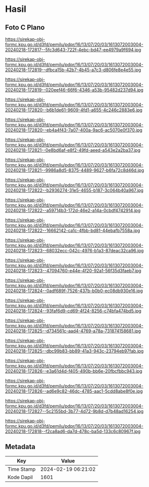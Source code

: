 # Hasil

## Foto C Plano

https://sirekap-obj-formc.kpu.go.id/d3fd/pemilu/pdpr/16/13/07/20/03/1613072003004-20240218-172817--5fc3d643-722f-4ebc-bd47-ee4979a9f694.jpg

https://sirekap-obj-formc.kpu.go.id/d3fd/pemilu/pdpr/16/13/07/20/03/1613072003004-20240218-172819--dfbca15b-42b7-4b45-a7c3-d806fe8e4e55.jpg

https://sirekap-obj-formc.kpu.go.id/d3fd/pemilu/pdpr/16/13/07/20/03/1613072003004-20240218-172819--020eef46-66f6-4346-a53b-95482d237d94.jpg

https://sirekap-obj-formc.kpu.go.id/d3fd/pemilu/pdpr/16/13/07/20/03/1613072003004-20240218-172820--b6b1de61-9609-4fd1-a655-4c246c2883e6.jpg

https://sirekap-obj-formc.kpu.go.id/d3fd/pemilu/pdpr/16/13/07/20/03/1613072003004-20240218-172820--eb4a4f43-7a07-400a-9ac6-ac5070e0f370.jpg

https://sirekap-obj-formc.kpu.go.id/d3fd/pemilu/pdpr/16/13/07/20/03/1613072003004-20240218-172821--0e8bd6af-e8f2-49fd-aeed-a543e2a2ba37.jpg

https://sirekap-obj-formc.kpu.go.id/d3fd/pemilu/pdpr/16/13/07/20/03/1613072003004-20240218-172821--9986a8d5-8375-4489-9627-b6fa72c8d46d.jpg

https://sirekap-obj-formc.kpu.go.id/d3fd/pemilu/pdpr/16/13/07/20/03/1613072003004-20240218-172822--b2936274-31e5-4655-b187-3c064b40a967.jpg

https://sirekap-obj-formc.kpu.go.id/d3fd/pemilu/pdpr/16/13/07/20/03/1613072003004-20240218-172822--a59714b3-172d-46e2-a14a-0cbdf4742914.jpg

https://sirekap-obj-formc.kpu.go.id/d3fd/pemilu/pdpr/16/13/07/20/03/1613072003004-20240218-172822--16662142-ca1c-4fbb-bd81-44ebafb7558a.jpg

https://sirekap-obj-formc.kpu.go.id/d3fd/pemilu/pdpr/16/13/07/20/03/1613072003004-20240218-172823--68032ecc-042c-4976-b1a3-87deac32ca96.jpg

https://sirekap-obj-formc.kpu.go.id/d3fd/pemilu/pdpr/16/13/07/20/03/1613072003004-20240218-172823--47094760-e44e-4f20-92a1-56f35d3faeb7.jpg

https://sirekap-obj-formc.kpu.go.id/d3fd/pemilu/pdpr/16/13/07/20/03/1613072003004-20240218-172824--0adf689f-7526-437b-b0b0-ec08db930e16.jpg

https://sirekap-obj-formc.kpu.go.id/d3fd/pemilu/pdpr/16/13/07/20/03/1613072003004-20240218-172824--93faf6d9-cd69-4f24-8256-c74bfa474bd5.jpg

https://sirekap-obj-formc.kpu.go.id/d3fd/pemilu/pdpr/16/13/07/20/03/1613072003004-20240218-172825--d734561c-aad4-4769-a78a-731874158681.jpg

https://sirekap-obj-formc.kpu.go.id/d3fd/pemilu/pdpr/16/13/07/20/03/1613072003004-20240218-172825--dbc99b83-bb89-41a3-943c-23794eb97fab.jpg

https://sirekap-obj-formc.kpu.go.id/d3fd/pemilu/pdpr/16/13/07/20/03/1613072003004-20240218-172826--e3a61d4d-f405-490b-bb6e-20fbcfbbc943.jpg

https://sirekap-obj-formc.kpu.go.id/d3fd/pemilu/pdpr/16/13/07/20/03/1613072003004-20240218-172826--ad6e9c82-46dc-4785-aac1-5cdd8abe8f0e.jpg

https://sirekap-obj-formc.kpu.go.id/d3fd/pemilu/pdpr/16/13/07/20/03/1613072003004-20240218-172827--5c2155bd-3b77-4d72-9b8d-d7b48ad16254.jpg

https://sirekap-obj-formc.kpu.go.id/d3fd/pemilu/pdpr/16/13/07/20/03/1613072003004-20240218-172818--f2ca8ad6-da7d-478c-ba5d-133c6c80967f.jpg


## Metadata

| Key        | Value               |
| ---------- | ------------------- |
| Time Stamp | 2024-02-19 06:21:02 |
| Kode Dapil | 1601                |



